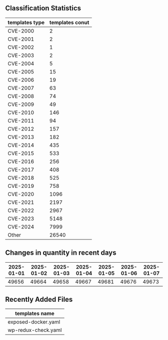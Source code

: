 ## Classification Statistics
| templates type | templates conut | 
| --- | --- |
| CVE-2000 | 2 |
| CVE-2001 | 2 |
| CVE-2002 | 1 |
| CVE-2003 | 2 |
| CVE-2004 | 5 |
| CVE-2005 | 15 |
| CVE-2006 | 19 |
| CVE-2007 | 63 |
| CVE-2008 | 74 |
| CVE-2009 | 49 |
| CVE-2010 | 146 |
| CVE-2011 | 94 |
| CVE-2012 | 157 |
| CVE-2013 | 182 |
| CVE-2014 | 435 |
| CVE-2015 | 533 |
| CVE-2016 | 256 |
| CVE-2017 | 408 |
| CVE-2018 | 525 |
| CVE-2019 | 758 |
| CVE-2020 | 1096 |
| CVE-2021 | 2197 |
| CVE-2022 | 2967 |
| CVE-2023 | 5148 |
| CVE-2024 | 7999 |
| Other | 26540 |
## Changes in quantity in recent days
|2025-01-01 | 2025-01-02 | 2025-01-03 | 2025-01-04 | 2025-01-05 | 2025-01-06 | 2025-01-07|
|--- | ------ | ------ | ------ | ------ | ------ | ---|
|49656 | 49664 | 49658 | 49667 | 49681 | 49676 | 49673|
## Recently Added Files
| templates name | 
| --- |
| exposed-docker.yaml |
| wp-redux-check.yaml |
